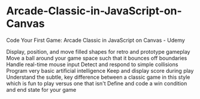 # Arcade-Classic-in-JavaScript-on-Canvas
Code Your First Game: Arcade Classic in JavaScript on Canvas - Udemy

Display, position, and move filled shapes for retro and prototype gameplay
Move a ball around your game space such that it bounces off boundaries
Handle real-time mouse input
Detect and respond to simple collisions
Program very basic artificial intelligence
Keep and display score during play
Understand the subtle, key difference between a classic game in this style which is fun to play versus one that isn't
Define and code a win condition and end state for your game

